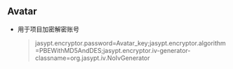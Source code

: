 ## Avatar

- 用于项目加密解密账号

  > jasypt.encryptor.password=Avatar_key;jasypt.encryptor.algorithm=PBEWithMD5AndDES;jasypt.encryptor.iv-generator-classname=org.jasypt.iv.NoIvGenerator 